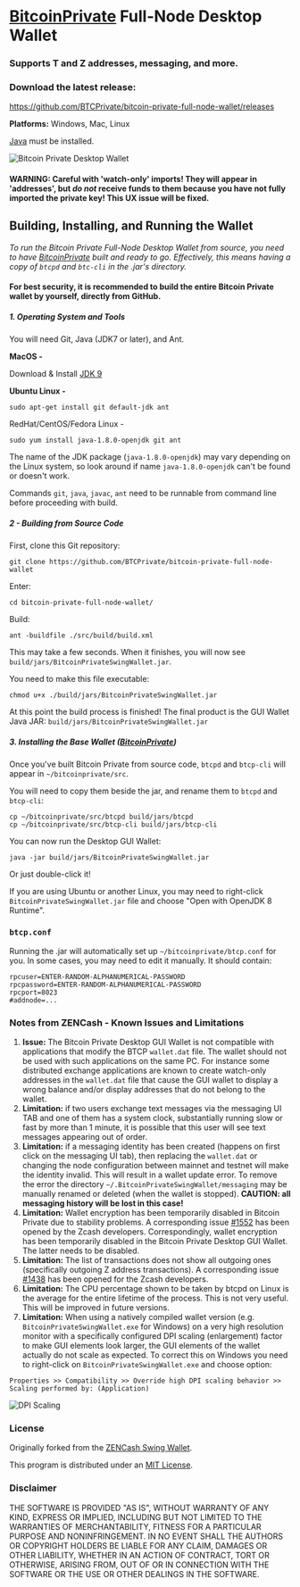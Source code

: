 # [BitcoinPrivate](https://btcprivate.org/) Full-Node Desktop Wallet

### Supports T and Z addresses, messaging, and more.

### Download the latest release:
https://github.com/BTCPrivate/bitcoin-private-full-node-wallet/releases


**Platforms:** Windows, Mac, Linux

[Java](https://java.com/en/download/) must be installed.


![Bitcoin Private Desktop Wallet](https://github.com/z-classic/zclassic-full-node-wallet/raw/master/docs/WalletPreviewWin.png "Bitcoin Private Desktop Wallet")


#### WARNING: Careful with 'watch-only' imports! They will appear in 'addresses', but ***do not*** receive funds to them because you have not fully imported the private key! This UX issue will be fixed.


## Building, Installing, and Running the Wallet

*To run the Bitcoin Private Full-Node Desktop Wallet from source, you need to have [BitcoinPrivate](https://github.com/BTCPrivate/BitcoinPrivate) built and ready to go. Effectively, this means having a copy of `btcpd` and `btc-cli` in the .jar's directory.*

#### For best security, it is recommended to build the entire Bitcoin Private wallet by yourself, directly from GitHub.

##### 1. Operating System and Tools

   You will need Git, Java (JDK7 or later), and Ant.  

   **MacOS -**

   Download & Install [JDK 9](http://www.oracle.com/technetwork/java/javase/downloads/jdk9-downloads-3848520.html)

   **Ubuntu Linux -**
   ```
   sudo apt-get install git default-jdk ant
   ```
   RedHat/CentOS/Fedora Linux -
   ```
   sudo yum install java-1.8.0-openjdk git ant
   ```
   The name of the JDK package (`java-1.8.0-openjdk`) may vary depending on the Linux system, so look around if name `java-1.8.0-openjdk` can't be found or doesn't work.

   Commands `git`, `java`, `javac`, `ant` need to be runnable from command line
   before proceeding with build.

##### 2 - Building from Source Code

   First, clone this Git repository:
   ```
   git clone https://github.com/BTCPrivate/bitcoin-private-full-node-wallet
   ```
   Enter:
   ```
   cd bitcoin-private-full-node-wallet/
   ```
   Build:
   ```
   ant -buildfile ./src/build/build.xml
   ```
   This may take a few seconds. When it finishes, you will now see `build/jars/BitcoinPrivateSwingWallet.jar`.

   You need to make this file executable:
   ```
   chmod u+x ./build/jars/BitcoinPrivateSwingWallet.jar
   ```
   At this point the build process is finished! The final product is the GUI Wallet Java JAR: `build/jars/BitcoinPrivateSwingWallet.jar`

##### 3. Installing the Base Wallet ([BitcoinPrivate](https://github.com/BTCPrivate/BitcoinPrivate))

Once you've built Bitcoin Private from source code, `btcpd` and `btcp-cli` will appear in `~/bitcoinprivate/src`.

You will need to copy them beside the jar, and rename them to `btcpd` and `btcp-cli`:

```
cp ~/bitcoinprivate/src/btcpd build/jars/btcpd
cp ~/bitcoinprivate/src/btcp-cli build/jars/btcp-cli
```

You can now run the Desktop GUI Wallet:

```
java -jar build/jars/BitcoinPrivateSwingWallet.jar
```

Or just double-click it!


If you are using Ubuntu or another Linux, you may need to
right-click `BitcoinPrivateSwingWallet.jar` file and choose "Open with OpenJDK 8 Runtime".


### `btcp.conf`
Running the .jar will automatically set up `~/bitcoinprivate/btcp.conf` for you. In some cases, you may need to edit it manually. It should contain:
```
rpcuser=ENTER-RANDOM-ALPHANUMERICAL-PASSWORD
rpcpassword=ENTER-RANDOM-ALPHANUMERICAL-PASSWORD
rpcport=8023
#addnode=...

```

### Notes from ZENCash - Known Issues and Limitations

1. **Issue:** The Bitcoin Private Desktop GUI Wallet is not compatible with applications that modify the BTCP `wallet.dat` file. The wallet should not be used
with such applications on the same PC. For instance some distributed exchange applications are known to create watch-only addresses in the
`wallet.dat` file that cause the GUI wallet to display a wrong balance and/or display addresses that do not belong to the wallet.
1. **Limitation:** if two users exchange text messages via the messaging UI TAB and one of them has a system clock, substantially running slow or fast by more than 1 minute, it is possible that this user will see text messages appearing out of order.
1. **Limitation:** if a messaging identity has been created (happens on first click on the messaging UI tab), then replacing the `wallet.dat` or changing the node configuration between mainnet and testnet will make the identity invalid. This will result in a wallet update error. To remove the error the directory `~/.BitcoinPrivateSwingWallet/messaging` may be manually renamed or deleted (when the wallet is stopped). **CAUTION: all messaging history will be lost in this case!**
1. **Limitation:** Wallet encryption has been temporarily disabled in Bitcoin Private due to stability problems. A corresponding issue
[#1552](https://github.com/zcash/zcash/issues/1552) has been opened by the Zcash developers. Correspondingly,
wallet encryption has been temporarily disabled in the Bitcoin Private Desktop GUI Wallet.
The latter needs to be disabled.
1. **Limitation:** The list of transactions does not show all outgoing ones (specifically outgoing Z address
transactions). A corresponding issue [#1438](https://github.com/zcash/zcash/issues/1438) has been opened
for the Zcash developers.
1. **Limitation:** The CPU percentage shown to be taken by btcpd on Linux is the average for the entire lifetime
of the process. This is not very useful. This will be improved in future versions.
1. **Limitation:** When using a natively compiled wallet version (e.g. `BitcoinPrivateSwingWallet.exe` for Windows) on a
very high resolution monitor with a specifically configured DPI scaling (enlargement) factor to make GUI
elements look larger, the GUI elements of the wallet actually do not scale as expected. To correct this on
Windows you need to right-click on `BitcoinPrivateSwingWallet.exe` and choose option:
```
Properties >> Compatibility >> Override high DPI scaling behavior >> Scaling performed by: (Application)
```

![DPI Scaling](https://github.com/z-classic/zclassic-full-node-wallet/raw/master/docs/EXEScalingSettings.png "DPI Scaling")


### License
Originally forked from the [ZENCash Swing Wallet](https://github.com/ZencashOfficial/zencash-swing-wallet-ui).

This program is distributed under an [MIT License](https://github.com/z-classic/zclassic-full-node-wallet/raw/master/LICENSE).

### Disclaimer

THE SOFTWARE IS PROVIDED "AS IS", WITHOUT WARRANTY OF ANY KIND, EXPRESS OR
IMPLIED, INCLUDING BUT NOT LIMITED TO THE WARRANTIES OF MERCHANTABILITY,
FITNESS FOR A PARTICULAR PURPOSE AND NONINFRINGEMENT. IN NO EVENT SHALL THE
AUTHORS OR COPYRIGHT HOLDERS BE LIABLE FOR ANY CLAIM, DAMAGES OR OTHER
LIABILITY, WHETHER IN AN ACTION OF CONTRACT, TORT OR OTHERWISE, ARISING FROM,
OUT OF OR IN CONNECTION WITH THE SOFTWARE OR THE USE OR OTHER DEALINGS IN THE
SOFTWARE.
